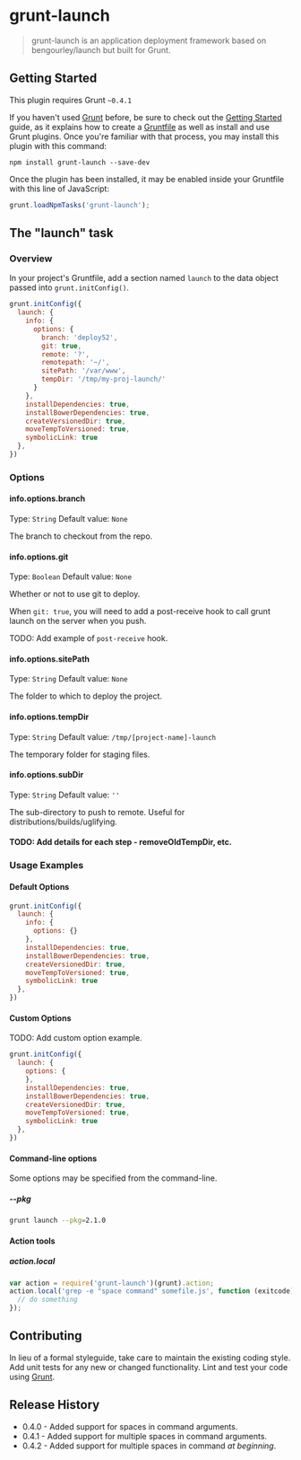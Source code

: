 # grunt-launch

> grunt-launch is an application deployment framework based on bengourley/launch but built for Grunt.

## Getting Started
This plugin requires Grunt `~0.4.1`

If you haven't used [Grunt](http://gruntjs.com/) before, be sure to check out the [Getting Started](http://gruntjs.com/getting-started) guide, as it explains how to create a [Gruntfile](http://gruntjs.com/sample-gruntfile) as well as install and use Grunt plugins. Once you're familiar with that process, you may install this plugin with this command:

```shell
npm install grunt-launch --save-dev
```

Once the plugin has been installed, it may be enabled inside your Gruntfile with this line of JavaScript:

```js
grunt.loadNpmTasks('grunt-launch');
```

## The "launch" task

### Overview
In your project's Gruntfile, add a section named `launch` to the data object passed into `grunt.initConfig()`.

```js
grunt.initConfig({
  launch: {
    info: {
      options: {
        branch: 'deploy52',
        git: true,
        remote: '?',
        remotepath: '~/',
        sitePath: '/var/www',
        tempDir: '/tmp/my-proj-launch/'
      }
    },
    installDependencies: true,
    installBowerDependencies: true,
    createVersionedDir: true,
    moveTempToVersioned: true,
    symbolicLink: true
  },
})
```

### Options

#### info.options.branch
Type: `String`
Default value: `None`

The branch to checkout from the repo.

#### info.options.git
Type: `Boolean`
Default value: `None`

Whether or not to use git to deploy.

When `git: true`, you will need to add a post-receive hook to call grunt launch on the server when you push.

TODO: Add example of `post-receive` hook.

#### info.options.sitePath
Type: `String`
Default value: `None`

The folder to which to deploy the project.

#### info.options.tempDir
Type: `String`
Default value: `/tmp/[project-name]-launch`

The temporary folder for staging files.

#### info.options.subDir
Type: `String`
Default value: `''`

The sub-directory to push to remote. Useful for distributions/builds/uglifying.

#### TODO: Add details for each step - removeOldTempDir, etc.

### Usage Examples

#### Default Options


```js
grunt.initConfig({
  launch: {
    info: {
      options: {}
    },
    installDependencies: true,
    installBowerDependencies: true,
    createVersionedDir: true,
    moveTempToVersioned: true,
    symbolicLink: true
  },
})
```

#### Custom Options
TODO: Add custom option example.

```js
grunt.initConfig({
  launch: {
    options: {
    },
    installDependencies: true,
    installBowerDependencies: true,
    createVersionedDir: true,
    moveTempToVersioned: true,
    symbolicLink: true
  },
})
```

#### Command-line options
Some options may be specified from the command-line.

##### --pkg
```bash
grunt launch --pkg=2.1.0
```

#### Action tools

##### action.local
```js
var action = require('grunt-launch')(grunt).action;
action.local('grep -e "space command" somefile.js', function (exitcode) {
  // do something
});
```

## Contributing
In lieu of a formal styleguide, take care to maintain the existing coding style. Add unit tests for any new or changed functionality. Lint and test your code using [Grunt](http://gruntjs.com/).

## Release History
* 0.4.0 - Added support for spaces in command arguments.
* 0.4.1 - Added support for multiple spaces in command arguments.
* 0.4.2 - Added support for multiple spaces in command _at beginning_.
